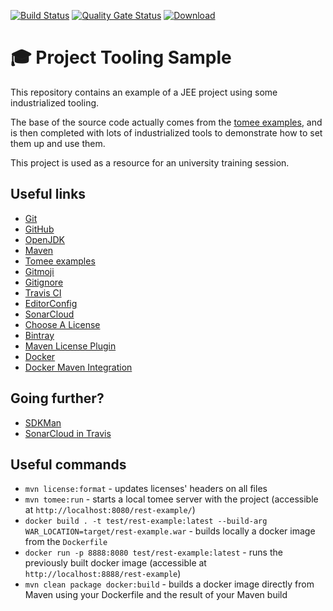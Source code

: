 [![Build Status](https://travis-ci.org/aneveux/project-tooling-sample.svg?branch=master)](https://travis-ci.org/aneveux/project-tooling-sample)
[![Quality Gate Status](https://sonarcloud.io/api/project_badges/measure?project=aneveux_project-tooling-sample&metric=alert_status)](https://sonarcloud.io/dashboard?id=aneveux_project-tooling-sample)
[ ![Download](https://api.bintray.com/packages/aneveux/maven/project-tooling-sample/images/download.svg) ](https://bintray.com/aneveux/maven/project-tooling-sample/_latestVersion)

# 🎓 Project Tooling Sample

This repository contains an example of a JEE project using some industrialized tooling.

The base of the source code actually comes from the [tomee examples](https://github.com/apache/tomee/tree/master/examples/rest-example), and is then completed with lots of industrialized tools to demonstrate how to set them up and use them.

This project is used as a resource for an university training session.

## Useful links

- [Git](https://git-scm.com/)
- [GitHub](http://github.com/)
- [OpenJDK](http://openjdk.java.net/)
- [Maven](http://maven.apache.org/)
- [Tomee examples](https://github.com/apache/tomee/tree/master/examples/rest-example)
- [Gitmoji](https://gitmoji.carloscuesta.me/)
- [Gitignore](https://www.gitignore.io/)
- [Travis CI](http://travis-ci.org/)
- [EditorConfig](https://editorconfig.org/)
- [SonarCloud](https://sonarcloud.io/)
- [Choose A License](https://choosealicense.com/)
- [Bintray](https://bintray.com/)
- [Maven License Plugin](http://code.mycila.com/license-maven-plugin/)
- [Docker](https://www.docker.com/)
- [Docker Maven Integration](https://dmp.fabric8.io/)

## Going further?

- [SDKMan](https://sdkman.io/)
- [SonarCloud in Travis](https://docs.travis-ci.com/user/sonarcloud/)

## Useful commands

- `mvn license:format` - updates licenses' headers on all files
- `mvn tomee:run` - starts a local tomee server with the project (accessible at `http://localhost:8080/rest-example/`)
- `docker build . -t test/rest-example:latest --build-arg WAR_LOCATION=target/rest-example.war` - builds locally a docker image from the `Dockerfile`
- `docker run -p 8888:8080 test/rest-example:latest` - runs the previously built docker image (accessible at `http://localhost:8888/rest-example`)
- `mvn clean package docker:build` - builds a docker image directly from Maven using your Dockerfile and the result of your Maven build
